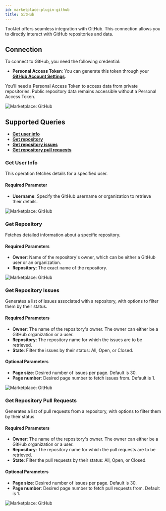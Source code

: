 ```yaml
---
id: marketplace-plugin-github
title: GitHub
---
```


ToolJet offers seamless integration with GitHub. This connection allows you to directly interact with GitHub repositories and data.

## Connection

To connect to GitHub, you need the following credential:
- **Personal Access Token**: You can generate this token through your **[GitHub Account Settings](https://docs.github.com/en/authentication/keeping-your-account-and-data-secure/creating-a-personal-access-token)**.

You'll need a Personal Access Token to access data from private repositories. Public repository data remains accessible without a Personal Access Token.

<img className="screenshot-full img-full" src="/img/marketplace/plugins/github/connection-v2.png" alt="Marketplace: GitHub" />

## Supported Queries

- **[Get user info](#get-user-info)**
- **[Get repository](#get-repository)**
- **[Get repository issues](#get-repository-issues)**
- **[Get repository pull requests](#get-repository-pull-requests)**

### Get User Info

This operation fetches details for a specified user.

#### Required Parameter

- **Username**: Specify the GitHub username or organization to retrieve their details.

<img className="screenshot-full img-full" src="/img/marketplace/plugins/github/getuserinfo-v3.png" alt="Marketplace: GitHub" />

### Get Repository

Fetches detailed information about a specific repository.

#### Required Parameters

- **Owner**: Name of the repository's owner, which can be either a GitHub user or an organization.
- **Repository**: The exact name of the repository.

<img className="screenshot-full img-full" src="/img/marketplace/plugins/github/get-repo.png" alt="Marketplace: GitHub" />

### Get Repository Issues

Generates a list of issues associated with a repository, with options to filter them by their status.

#### Required Parameters

- **Owner**: The name of the repository's owner. The owner can either be a GitHub organization or a user.
- **Repository**: The repository name for which the issues are to be retrieved.
- **State**: Filter the issues by their status: All, Open, or Closed.

#### Optional Parameters

- **Page size**: Desired number of issues per page. Default is 30.
- **Page number**: Desired page number to fetch issues from. Default is 1.

<img className="screenshot-full img-full" src="/img/marketplace/plugins/github/get-issue.png" alt="Marketplace: GitHub" />

### Get Repository Pull Requests

Generates a list of pull requests from a repository, with options to filter them by their status.

#### Required Parameters

- **Owner**: The name of the repository's owner. The owner can either be a GitHub organization or a user.
- **Repository**: The repository name for which the pull requests are to be retrieved.
- **State**: Filter the pull requests by their status: All, Open, or Closed.

#### Optional Parameters

- **Page size**: Desired number of issues per page. Default is 30.
- **Page number**: Desired page number to fetch pull requests from. Default is 1.

<img className="screenshot-full img-full" src="/img/marketplace/plugins/github/get-pull.png" alt="Marketplace: GitHub" />
